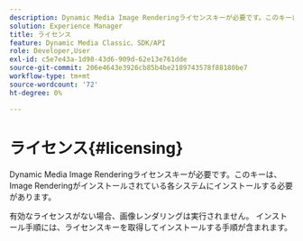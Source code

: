 ```yaml
---
description: Dynamic Media Image Renderingライセンスキーが必要です。このキーは、Image Renderingがインストールされている各システムにインストールする必要があります。
solution: Experience Manager
title: ライセンス
feature: Dynamic Media Classic、SDK/API
role: Developer,User
exl-id: c5e7e43a-1d98-43d6-909d-62e13e761dde
source-git-commit: 206e4643e3926cb85b4be2189743578f88180be7
workflow-type: tm+mt
source-wordcount: '72'
ht-degree: 0%

---
```


# ライセンス{#licensing}

Dynamic Media Image Renderingライセンスキーが必要です。このキーは、Image Renderingがインストールされている各システムにインストールする必要があります。

有効なライセンスがない場合、画像レンダリングは実行されません。 インストール手順には、ライセンスキーを取得してインストールする手順が含まれます。
